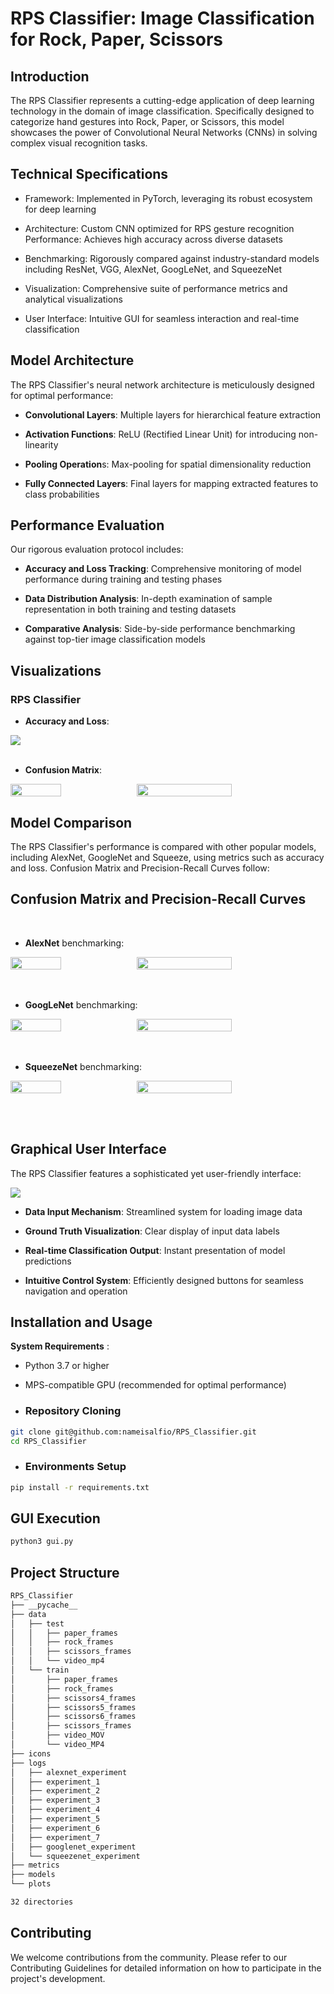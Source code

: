 # RPS Classifier: Image Classification for Rock, Paper, Scissors 

## Introduction

The RPS Classifier represents a cutting-edge application of deep learning technology in the domain of image classification. Specifically designed to categorize hand gestures into Rock, Paper, or Scissors, this model showcases the power of Convolutional Neural Networks (CNNs) in solving complex visual recognition tasks.

## Technical Specifications

- Framework: Implemented in PyTorch, leveraging its robust ecosystem for deep learning

- Architecture: Custom CNN optimized for RPS gesture recognition
Performance: Achieves high accuracy across diverse datasets

- Benchmarking: Rigorously compared against industry-standard models including ResNet, VGG, AlexNet, GoogLeNet, and SqueezeNet

- Visualization: Comprehensive suite of performance metrics and analytical visualizations

- User Interface: Intuitive GUI for seamless interaction and real-time classification

## Model Architecture

The RPS Classifier's neural network architecture is meticulously designed for optimal performance:

- **Convolutional Layers**: Multiple layers for hierarchical feature extraction

- **Activation Functions**: ReLU (Rectified Linear Unit) for introducing non-linearity

- **Pooling Operation**s: Max-pooling for spatial dimensionality reduction

- **Fully Connected Layers**: Final layers for mapping extracted features to class probabilities

## Performance Evaluation

Our rigorous evaluation protocol includes:

- **Accuracy and Loss Tracking**: Comprehensive monitoring of model performance during training and testing phases

- **Data Distribution Analysis**: In-depth examination of sample representation in both training and testing datasets

- **Comparative Analysis**: Side-by-side performance benchmarking against top-tier image classification models

## Visualizations

### RPS Classifier 

- **Accuracy and Loss**: 

<img src="./plots/experiment_3_accuracy_and_Loss.png" align="center">
<br><br>

- **Confusion Matrix**: 

<div style="display: flex;">
  <img src="./plots/rps_classifier_confusion_matrix.png"width="40%" align="center">
  <img src="./plots/rps_classifier_prec_rec_curve.png"width="55%" align="center">
</div>

## Model Comparison

The RPS Classifier's performance is compared with other popular models, including AlexNet, GoogleNet and Squeeze, using metrics such as accuracy and loss. Confusion Matrix and Precision-Recall Curves follow:

## Confusion Matrix and Precision-Recall Curves
<br>

- **AlexNet** benchmarking: 

<div style="display: flex;">
  <img src="./plots/alexnet_experiment_confusion_matrix.png"width="40%" align="center">
  <img src="./plots/alexnet_experiment_prec_rec_curve.png"width="55%" align="center">
</div>
<br><br>

- **GoogLeNet** benchmarking: 

<div style="display: flex;">
  <img src="./plots/googlenet_experiment_confusion_matrix.png"width="40%" align="center">
  <img src="./plots/googlenet_experiment_prec_rec_curve.png"width="55%" align="center">
</div>
<br><br>

- **SqueezeNet** benchmarking:
<div style="display: flex;">
  <img src="./plots/squeezenet_experiment_confusion_matrix.png"width="40%" align="center">
  <img src="./plots/squeezenet_experiment_prec_rec_curve.png"width="55%" align="center">
</div>

<br><br>

## Graphical User Interface

The RPS Classifier features a sophisticated yet user-friendly interface:

<img src="./plots/gui.png" align="center">

- **Data Input Mechanism**: Streamlined system for loading image data

- **Ground Truth Visualization**: Clear display of input data labels

- **Real-time Classification Output**: Instant presentation of model predictions

- **Intuitive Control System**: Efficiently designed buttons for seamless navigation and operation

## Installation and Usage

**System Requirements** :

- Python 3.7 or higher

- MPS-compatible GPU (recommended for optimal performance)

- ### Repository Cloning

```bash
git clone git@github.com:nameisalfio/RPS_Classifier.git
cd RPS_Classifier
```

- ### Environments Setup

```bash
pip install -r requirements.txt
```

## GUI Execution

```bash
python3 gui.py
```

## Project Structure

```bash
RPS_Classifier
├── __pycache__
├── data
│   ├── test
│   │   ├── paper_frames
│   │   ├── rock_frames
│   │   ├── scissors_frames
│   │   └── video_mp4
│   └── train
│       ├── paper_frames
│       ├── rock_frames
│       ├── scissors4_frames
│       ├── scissors5_frames
│       ├── scissors6_frames
│       ├── scissors_frames
│       ├── video_MOV
│       └── video_MP4
├── icons
├── logs
│   ├── alexnet_experiment
│   ├── experiment_1
│   ├── experiment_2
│   ├── experiment_3
│   ├── experiment_4
│   ├── experiment_5
│   ├── experiment_6
│   ├── experiment_7
│   ├── googlenet_experiment
│   └── squeezenet_experiment
├── metrics
├── models
└── plots

32 directories
```

## Contributing

We welcome contributions from the community. Please refer to our Contributing Guidelines for detailed information on how to participate in the project's development.